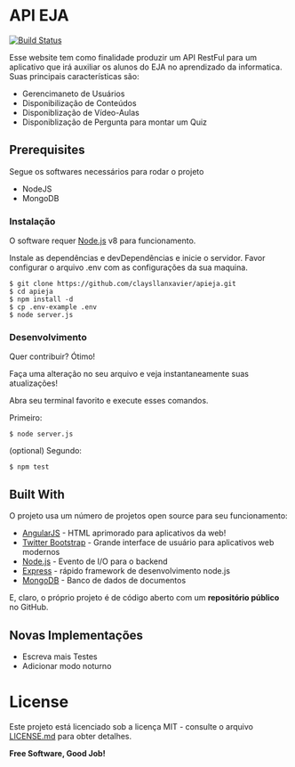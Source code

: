 # API EJA

[![Build Status](https://travis-ci.org/claysllanxavier/apieja.svg?branch=master)](https://travis-ci.org/claysllanxavier/apieja)

Esse website tem como finalidade produzir um API RestFul  para um aplicativo que irá auxiliar os alunos do EJA no aprendizado da informatica. Suas principais características são:

  - Gerencimaneto de Usuários
  - Disponibilização de Conteúdos
  - Disponiblização de Vídeo-Aulas
  - Disponiblização de Pergunta para montar um Quiz

## Prerequisites

Segue os softwares necessários para rodar o projeto

* NodeJS
* MongoDB

### Instalação

O software requer [Node.js](https://nodejs.org/) v8 para funcionamento.

Instale as dependências e devDependências e inicie o servidor. Favor configurar o arquivo .env com as configurações da sua maquina.

```
$ git clone https://github.com/claysllanxavier/apieja.git
$ cd apieja
$ npm install -d
$ cp .env-example .env
$ node server.js
```
### Desenvolvimento

Quer contribuir? Ótimo!

Faça uma alteração no seu arquivo e veja instantaneamente suas atualizações!


Abra seu terminal favorito e execute esses comandos.

Primeiro:
```
$ node server.js
```
(optional) Segundo:

```
$ npm test
```

## Built With
O projeto usa um número de projetos open source para seu funcionamento:

* [AngularJS](https://angularjs.org/) - HTML aprimorado para aplicativos da web!
* [Twitter Bootstrap](https://getbootstrap.com/) - Grande interface de usuário para aplicativos web modernos
* [Node.js](https://nodejs.org/en/) - Evento de I/O para o backend
* [Express](http://expressjs.com/pt-br/) - rápido framework de desenvolvimento  node.js
* [MongoDB](https://www.mongodb.com/) - Banco de dados de documentos

E, claro, o próprio projeto é de código aberto com um **repositório público** no GitHub.

## Novas Implementações

 - Escreva mais Testes
 - Adicionar modo noturno

# License

Este projeto está licenciado sob a licença MIT - consulte o arquivo [LICENSE.md](LICENSE.md) para obter detalhes.

**Free Software, Good Job!**
